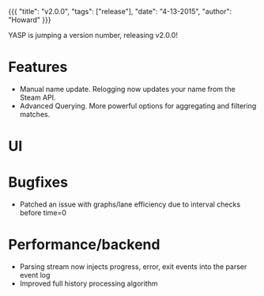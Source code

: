 {{{ "title": "v2.0.0", "tags": ["release"], "date": "4-13-2015", "author": "Howard" }}}

YASP is jumping a version number, releasing v2.0.0!

Features
====
* Manual name update. Relogging now updates your name from the Steam API.
* Advanced Querying.  More powerful options for aggregating and filtering matches.

UI
====

Bugfixes
====
* Patched an issue with graphs/lane efficiency due to interval checks before time=0

Performance/backend
====
* Parsing stream now injects progress, error, exit events into the parser event log
* Improved full history processing algorithm

